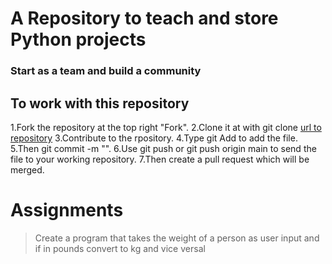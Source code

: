 # A Repository to teach and store Python projects
### Start as a team and build a community
## To work with this repository
1.Fork the repository at the top right "Fork".
2.Clone it at with git clone [url to repository](https://github.com/Andy-Kin3/Pytut.git)
3.Contribute to the rpository.
4.Type git Add <name of the file> to add the file.
5.Then git commit -m "<Commit message>".
6.Use git push or git push origin main to send the file to your working repository.
7.Then create a pull request which will be merged.
# Assignments
>Create a program that takes the weight of a person as user input and if in pounds convert to kg and vice versal
